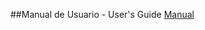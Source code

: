 
##Manual de Usuario - User's Guide
[Manual](https://docs.google.com/document/d/1RgifHkKI69chQkqnWnu6Eg7BB4z2CfkMCMQ7Paa-WUU/edit?usp=sharing)

